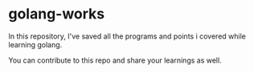 # golang-works

In this repository, I've saved all the programs and points i covered while learning golang.

You can contribute to this repo and share your learnings as well.
